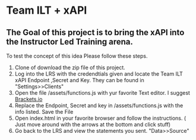 # Team ILT + xAPI

## The Goal of this project is to bring the xAPI into the Instructor Led Training arena. 

To test the concept of this idea Please follow these steps.

1. Clone of download the zip file of this project.
2. Log into the LRS with the credendtials given and locate the Team ILT xAPI Endpoint ,Secret and Key. They can be found in "Settings>>Clients"
3. Open the file /assets/functions.js with yur favorite Text editor. I suggest [Brackets.io](http://brackets.io/)
4. Replace the Endpoint, Secret and key in /assets/functions.js with the info listed. Save the File
5. Open index.html in your favorite browser and follow the instructions. ( Just move around with the arrows at the bottom and click stuff)
6. Go back to the LRS and view the statements you sent. "Data>>Source"
